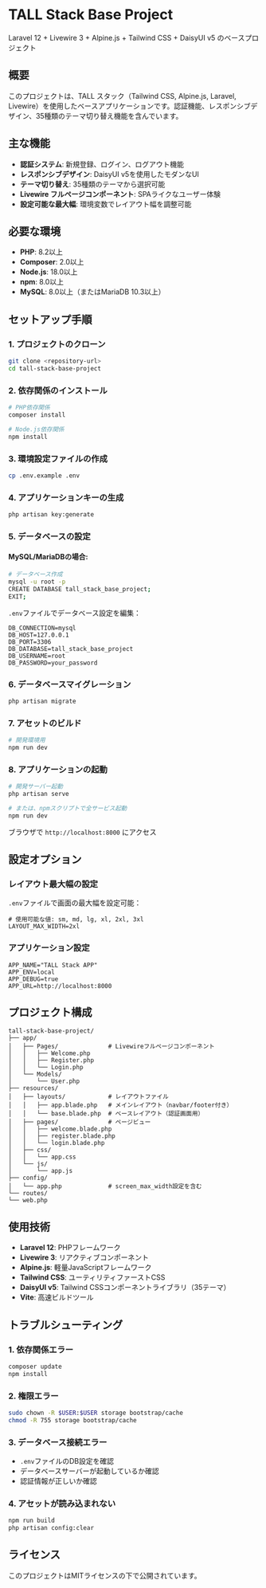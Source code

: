 # TALL Stack Base Project

Laravel 12 + Livewire 3 + Alpine.js + Tailwind CSS + DaisyUI v5 のベースプロジェクト

## 概要

このプロジェクトは、TALL スタック（Tailwind CSS, Alpine.js, Laravel, Livewire）を使用したベースアプリケーションです。認証機能、レスポンシブデザイン、35種類のテーマ切り替え機能を含んでいます。

## 主な機能

- **認証システム**: 新規登録、ログイン、ログアウト機能
- **レスポンシブデザイン**: DaisyUI v5を使用したモダンなUI
- **テーマ切り替え**: 35種類のテーマから選択可能
- **Livewire フルページコンポーネント**: SPAライクなユーザー体験
- **設定可能な最大幅**: 環境変数でレイアウト幅を調整可能

## 必要な環境

- **PHP**: 8.2以上
- **Composer**: 2.0以上
- **Node.js**: 18.0以上
- **npm**: 8.0以上
- **MySQL**: 8.0以上（またはMariaDB 10.3以上）

## セットアップ手順

### 1. プロジェクトのクローン

```bash
git clone <repository-url>
cd tall-stack-base-project
```

### 2. 依存関係のインストール

```bash
# PHP依存関係
composer install

# Node.js依存関係
npm install
```

### 3. 環境設定ファイルの作成

```bash
cp .env.example .env
```

### 4. アプリケーションキーの生成

```bash
php artisan key:generate
```

### 5. データベースの設定

#### MySQL/MariaDBの場合:

```bash
# データベース作成
mysql -u root -p
CREATE DATABASE tall_stack_base_project;
EXIT;
```

`.env`ファイルでデータベース設定を編集：

```env
DB_CONNECTION=mysql
DB_HOST=127.0.0.1
DB_PORT=3306
DB_DATABASE=tall_stack_base_project
DB_USERNAME=root
DB_PASSWORD=your_password
```

### 6. データベースマイグレーション

```bash
php artisan migrate
```

### 7. アセットのビルド

```bash
# 開発環境用
npm run dev

```

### 8. アプリケーションの起動

```bash
# 開発サーバー起動
php artisan serve

# または、npmスクリプトで全サービス起動
npm run dev
```

ブラウザで `http://localhost:8000` にアクセス

## 設定オプション

### レイアウト最大幅の設定

`.env`ファイルで画面の最大幅を設定可能：

```env
# 使用可能な値: sm, md, lg, xl, 2xl, 3xl
LAYOUT_MAX_WIDTH=2xl
```

### アプリケーション設定

```env
APP_NAME="TALL Stack APP"
APP_ENV=local
APP_DEBUG=true
APP_URL=http://localhost:8000
```

## プロジェクト構成

```
tall-stack-base-project/
├── app/
│   ├── Pages/              # Livewireフルページコンポーネント
│   │   ├── Welcome.php
│   │   ├── Register.php
│   │   └── Login.php
│   └── Models/
│       └── User.php
├── resources/
│   ├── layouts/            # レイアウトファイル
│   │   ├── app.blade.php   # メインレイアウト（navbar/footer付き）
│   │   └── base.blade.php  # ベースレイアウト（認証画面用）
│   ├── pages/              # ページビュー
│   │   ├── welcome.blade.php
│   │   ├── register.blade.php
│   │   └── login.blade.php
│   ├── css/
│   │   └── app.css
│   └── js/
│       └── app.js
├── config/
│   └── app.php             # screen_max_width設定を含む
└── routes/
└── web.php
```

## 使用技術

- **Laravel 12**: PHPフレームワーク
- **Livewire 3**: リアクティブコンポーネント
- **Alpine.js**: 軽量JavaScriptフレームワーク
- **Tailwind CSS**: ユーティリティファーストCSS
- **DaisyUI v5**: Tailwind CSSコンポーネントライブラリ（35テーマ）
- **Vite**: 高速ビルドツール

## トラブルシューティング

### 1. 依存関係エラー

```bash
composer update
npm install
```

### 2. 権限エラー

```bash
sudo chown -R $USER:$USER storage bootstrap/cache
chmod -R 755 storage bootstrap/cache
```

### 3. データベース接続エラー

- `.env`ファイルのDB設定を確認
- データベースサーバーが起動しているか確認
- 認証情報が正しいか確認

### 4. アセットが読み込まれない

```bash
npm run build
php artisan config:clear
```

## ライセンス

このプロジェクトはMITライセンスの下で公開されています。